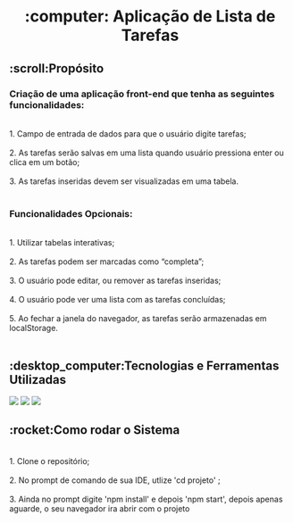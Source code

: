 <h1 align="center">	:computer: Aplicação de Lista de Tarefas</h1>
<h2>:scroll:Propósito</h2>
  <h3><b>Criação de uma aplicação front-end que tenha as seguintes funcionalidades: </b><br></h3>
   <br>
       1. Campo de entrada de dados para que o usuário digite tarefas;<br><br>
       2. As tarefas serão salvas em uma lista quando usuário pressiona enter ou clica em um botão;<br><br>
       3. As tarefas inseridas devem ser visualizadas em uma tabela.<br><br>  
   <h3><b>Funcionalidades Opcionais: </b><br></h3>
     <br>
       1. Utilizar tabelas interativas;<br><br>
       2. As tarefas podem ser marcadas como “completa”;<br><br>
       3. O usuário pode editar, ou remover as tarefas inseridas;<br><br>
       4. O usuário pode ver uma lista com as tarefas concluídas;<br><br>
       5. Ao fechar a janela do navegador, as tarefas serão armazenadas em localStorage.<br><br>
  <h2>:desktop_computer:Tecnologias e Ferramentas Utilizadas</h2>
  <p>
    <img src="https://img.shields.io/badge/HTML5-E34F26?style=for-the-badge&logo=html5&logoColor=white"/>
    <img src="https://img.shields.io/badge/CSS3-1572B6?style=for-the-badge&logo=css3&logoColor=white"/>
    <img src="https://img.shields.io/badge/React-20232A?style=for-the-badge&logo=react&logoColor=61DAFB"/>
  </p>
  <h2>:rocket:Como rodar o Sistema</h2><br>
       1. Clone o repositório;<br><br>
       2. No prompt de comando de sua IDE, utlize 'cd projeto' ;<br><br>
       3. Ainda no prompt digite 'npm install' e depois 'npm start', depois apenas aguarde, o seu navegador ira abrir com o projeto<br><br>  
  
